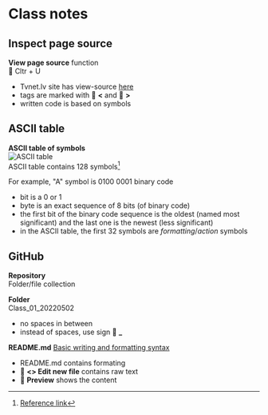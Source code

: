 # Class notes

## Inspect page source

**View page source** function  
:pushpin: Cltr + U  
- Tvnet.lv site has view-source [here](https://view-source:https://www.tvnet.lv/)  
- tags are marked with :pushpin: **<** and :pushpin: **>** 
- written code is based on symbols 

## ASCII table

**ASCII table of symbols**  
![ASCII table](http://www.ecowin.org/aulas/resources/tables/asciitable.jpg)   
ASCII table contains 128 symbols[^reference]  
[^reference]: [Reference link](https://www.ecowin.org/ascii.htm)   

For example, "A" symbol is 0100 0001 binary code
- bit is a 0 or 1 
- byte is an exact sequence of 8 bits (of binary code)
- the first bit of the binary code sequence is the oldest (named most significant) and the last one is the newest (less significant)  
- in the ASCII table, the first 32 symbols are *formatting*/*action* symbols

## GitHub

**Repository**  
Folder/file collection  

**Folder**  
Class_01_20220502
- no spaces in between
- instead of spaces, use sign :pushpin: **_**

**README.md**
[Basic writing and formatting syntax](https://docs.github.com/en/get-started/writing-on-github/getting-started-with-writing-and-formatting-on-github/basic-writing-and-formatting-syntax)  
- README.md contains formating
- :pushpin: **<> Edit new file** contains raw text
- :pushpin: **Preview** shows the content  
